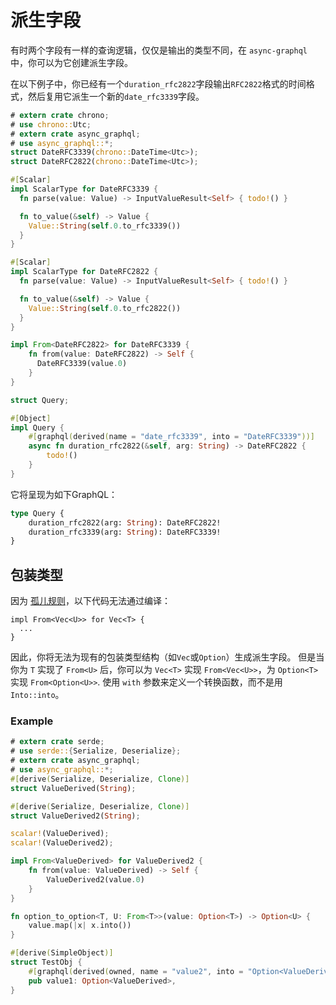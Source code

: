 # 派生字段

有时两个字段有一样的查询逻辑，仅仅是输出的类型不同，在 `async-graphql` 中，你可以为它创建派生字段。

在以下例子中，你已经有一个`duration_rfc2822`字段输出`RFC2822`格式的时间格式，然后复用它派生一个新的`date_rfc3339`字段。

```rust
# extern crate chrono;
# use chrono::Utc;
# extern crate async_graphql;
# use async_graphql::*;
struct DateRFC3339(chrono::DateTime<Utc>);
struct DateRFC2822(chrono::DateTime<Utc>);

#[Scalar]
impl ScalarType for DateRFC3339 {
  fn parse(value: Value) -> InputValueResult<Self> { todo!() } 

  fn to_value(&self) -> Value {
    Value::String(self.0.to_rfc3339())
  }
}

#[Scalar]
impl ScalarType for DateRFC2822 {
  fn parse(value: Value) -> InputValueResult<Self> { todo!() } 

  fn to_value(&self) -> Value {
    Value::String(self.0.to_rfc2822())
  }
}

impl From<DateRFC2822> for DateRFC3339 {
    fn from(value: DateRFC2822) -> Self {
      DateRFC3339(value.0)
    }
}

struct Query;

#[Object]
impl Query {
    #[graphql(derived(name = "date_rfc3339", into = "DateRFC3339"))]
    async fn duration_rfc2822(&self, arg: String) -> DateRFC2822 {
        todo!()
    }
}
```

它将呈现为如下GraphQL：

```graphql
type Query {
	duration_rfc2822(arg: String): DateRFC2822!
	duration_rfc3339(arg: String): DateRFC3339!
}
```

## 包装类型

因为 [孤儿规则](https://doc.rust-lang.org/book/traits.html#rules-for-implementing-traits)，以下代码无法通过编译：

```rust,ignore
impl From<Vec<U>> for Vec<T> {
  ...
}
```

因此，你将无法为现有的包装类型结构（如`Vec`或`Option`）生成派生字段。 
但是当你为 `T` 实现了 `From<U>` 后，你可以为 `Vec<T>` 实现 `From<Vec<U>>`，为 `Option<T>` 实现 `From<Option<U>>`.
使用 `with` 参数来定义一个转换函数，而不是用 `Into::into`。

### Example

```rust
# extern crate serde;
# use serde::{Serialize, Deserialize};
# extern crate async_graphql;
# use async_graphql::*;
#[derive(Serialize, Deserialize, Clone)]
struct ValueDerived(String);

#[derive(Serialize, Deserialize, Clone)]
struct ValueDerived2(String);

scalar!(ValueDerived);
scalar!(ValueDerived2);

impl From<ValueDerived> for ValueDerived2 {
    fn from(value: ValueDerived) -> Self {
        ValueDerived2(value.0)
    }
}

fn option_to_option<T, U: From<T>>(value: Option<T>) -> Option<U> {
    value.map(|x| x.into())
}

#[derive(SimpleObject)]
struct TestObj {
    #[graphql(derived(owned, name = "value2", into = "Option<ValueDerived2>", with = "option_to_option"))]
    pub value1: Option<ValueDerived>,
}
```
